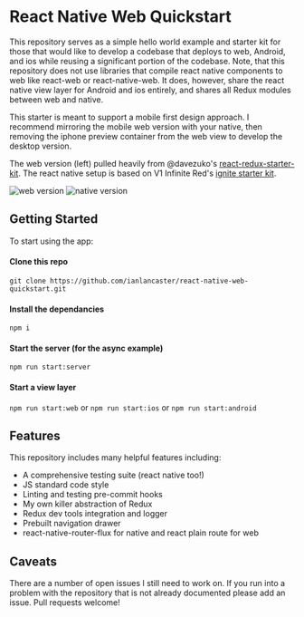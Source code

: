 # React Native Web Quickstart

This repository serves as a simple hello world example and starter kit for those that would like to develop a codebase that deploys to web, Android, and ios while reusing a significant portion of the codebase. Note, that this repository does not use libraries that compile react native components to web like react-web or react-native-web. It does, however, share the react native view layer for Android and ios entirely, and shares all Redux modules between web and native.

This starter is meant to support a mobile first design approach. I recommend mirroring the mobile web version with your native, then removing the iphone preview container from the web view to develop the desktop version.

The web version (left) pulled heavily from @davezuko's [react-redux-starter-kit](https://github.com/davezuko/react-redux-starter-kit). The react native setup is based on V1 Infinite Red's [ignite starter kit](https://github.com/infinitered/ignite).

![web version](https://media.giphy.com/media/3ohze3CYn17FvlSnK0/giphy.gif)
![native version](https://media.giphy.com/media/3og0IUziJhTeNEKYJW/giphy.gif)

## Getting Started

To start using the app:

#### Clone this repo
`git clone https://github.com/ianlancaster/react-native-web-quickstart.git`

#### Install the dependancies
`npm i`

#### Start the server (for the async example)
`npm run start:server`

#### Start a view layer
`npm run start:web` or `npm run start:ios` or `npm run start:android`

## Features

This repository includes many helpful features including:
* A comprehensive testing suite (react native too!)
* JS standard code style
* Linting and testing pre-commit hooks
* My own killer abstraction of Redux
* Redux dev tools integration and logger
* Prebuilt navigation drawer
* react-native-router-flux for native and react plain route for web

## Caveats
There are a number of open issues I still need to work on. If you run into a problem with the repository that is not already documented please add an issue. Pull requests welcome!
